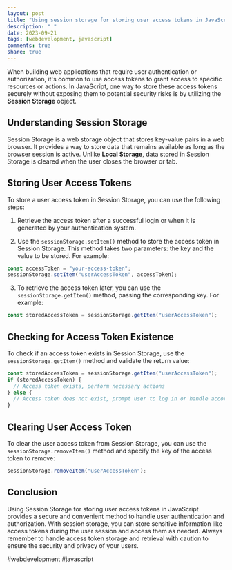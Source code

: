```yaml
---
layout: post
title: "Using session storage for storing user access tokens in JavaScript"
description: " "
date: 2023-09-21
tags: [webdevelopment, javascript]
comments: true
share: true
---
```


When building web applications that require user authentication or authorization, it's common to use access tokens to grant access to specific resources or actions. In JavaScript, one way to store these access tokens securely without exposing them to potential security risks is by utilizing the **Session Storage** object.

## Understanding Session Storage

Session Storage is a web storage object that stores key-value pairs in a web browser. It provides a way to store data that remains available as long as the browser session is active. Unlike **Local Storage**, data stored in Session Storage is cleared when the user closes the browser or tab.

## Storing User Access Tokens

To store a user access token in Session Storage, you can use the following steps:

1. Retrieve the access token after a successful login or when it is generated by your authentication system.

2. Use the `sessionStorage.setItem()` method to store the access token in Session Storage. This method takes two parameters: the key and the value to be stored. For example:

```javascript
const accessToken = "your-access-token";
sessionStorage.setItem("userAccessToken", accessToken);
```

3. To retrieve the access token later, you can use the `sessionStorage.getItem()` method, passing the corresponding key. For example:

```javascript
const storedAccessToken = sessionStorage.getItem("userAccessToken");
```

## Checking for Access Token Existence

To check if an access token exists in Session Storage, use the `sessionStorage.getItem()` method and validate the return value:

```javascript
const storedAccessToken = sessionStorage.getItem("userAccessToken");
if (storedAccessToken) {
  // Access token exists, perform necessary actions
} else {
  // Access token does not exist, prompt user to log in or handle accordingly
}
```

## Clearing User Access Token

To clear the user access token from Session Storage, you can use the `sessionStorage.removeItem()` method and specify the key of the access token to remove:

```javascript
sessionStorage.removeItem("userAccessToken");
```

## Conclusion

Using Session Storage for storing user access tokens in JavaScript provides a secure and convenient method to handle user authentication and authorization. With session storage, you can store sensitive information like access tokens during the user session and access them as needed. Always remember to handle access token storage and retrieval with caution to ensure the security and privacy of your users.

#webdevelopment #javascript
